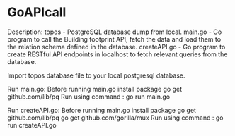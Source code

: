 # GoAPIcall

Description:
topos - PostgreSQL database dump from local.
main.go - Go program to call the Building footprint API, fetch the data and load them to the relation schema defined in the database.
createAPI.go - Go program to create RESTful API endpoints in localhost to fetch relevant queries from the database.

Import topos database file to your local postgresql database.

Run main.go: Before running main.go install package 
              go get github.com/lib/pq
             Run using command : go run main.go
             
Run createAPI.go: Before running main.go install package 
                    go get github.com/lib/pq
                    go get github.com/gorilla/mux
                  Run using command : go run createAPI.go
